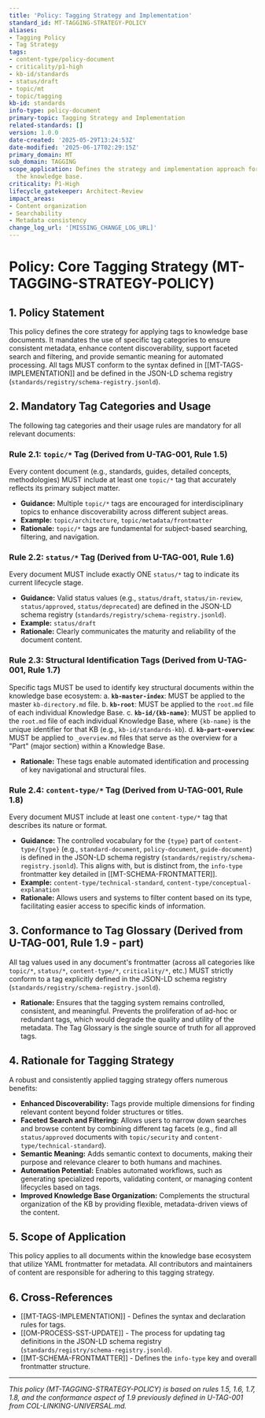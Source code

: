 ```yaml
---
title: 'Policy: Tagging Strategy and Implementation'
standard_id: MT-TAGGING-STRATEGY-POLICY
aliases:
- Tagging Policy
- Tag Strategy
tags:
- content-type/policy-document
- criticality/p1-high
- kb-id/standards
- status/draft
- topic/mt
- topic/tagging
kb-id: standards
info-type: policy-document
primary-topic: Tagging Strategy and Implementation
related-standards: []
version: 1.0.0
date-created: '2025-05-29T13:24:53Z'
date-modified: '2025-06-17T02:29:15Z'
primary_domain: MT
sub_domain: TAGGING
scope_application: Defines the strategy and implementation approach for tagging across
  the knowledge base.
criticality: P1-High
lifecycle_gatekeeper: Architect-Review
impact_areas:
- Content organization
- Searchability
- Metadata consistency
change_log_url: '[MISSING_CHANGE_LOG_URL]'
---
```

# Policy: Core Tagging Strategy (MT-TAGGING-STRATEGY-POLICY)

## 1. Policy Statement

This policy defines the core strategy for applying tags to knowledge base documents. It mandates the use of specific tag categories to ensure consistent metadata, enhance content discoverability, support faceted search and filtering, and provide semantic meaning for automated processing. All tags MUST conform to the syntax defined in [[MT-TAGS-IMPLEMENTATION]] and be defined in the JSON-LD schema registry (`standards/registry/schema-registry.jsonld`).

## 2. Mandatory Tag Categories and Usage

The following tag categories and their usage rules are mandatory for all relevant documents:

### Rule 2.1: `topic/*` Tag (Derived from U-TAG-001, Rule 1.5)
Every content document (e.g., standards, guides, detailed concepts, methodologies) MUST include at least one `topic/*` tag that accurately reflects its primary subject matter.
*   **Guidance:** Multiple `topic/*` tags are encouraged for interdisciplinary topics to enhance discoverability across different subject areas.
*   **Example:** `topic/architecture`, `topic/metadata/frontmatter`
*   **Rationale:** `topic/*` tags are fundamental for subject-based searching, filtering, and navigation.

### Rule 2.2: `status/*` Tag (Derived from U-TAG-001, Rule 1.6)
Every document MUST include exactly ONE `status/*` tag to indicate its current lifecycle stage.
*   **Guidance:** Valid status values (e.g., `status/draft`, `status/in-review`, `status/approved`, `status/deprecated`) are defined in the JSON-LD schema registry (`standards/registry/schema-registry.jsonld`).
*   **Example:** `status/draft`
*   **Rationale:** Clearly communicates the maturity and reliability of the document content.

### Rule 2.3: Structural Identification Tags (Derived from U-TAG-001, Rule 1.7)
Specific tags MUST be used to identify key structural documents within the knowledge base ecosystem:
    a.  **`kb-master-index`**: MUST be applied to the master `kb-directory.md` file.
    b.  **`kb-root`**: MUST be applied to the `root.md` file of each individual Knowledge Base.
    c.  **`kb-id/{kb-name}`**: MUST be applied to the `root.md` file of each individual Knowledge Base, where `{kb-name}` is the unique identifier for that KB (e.g., `kb-id/standards-kb`).
    d.  **`kb-part-overview`**: MUST be applied to `_overview.md` files that serve as the overview for a "Part" (major section) within a Knowledge Base.
*   **Rationale:** These tags enable automated identification and processing of key navigational and structural files.

### Rule 2.4: `content-type/*` Tag (Derived from U-TAG-001, Rule 1.8)
Every document MUST include at least one `content-type/*` tag that describes its nature or format.
*   **Guidance:** The controlled vocabulary for the `{type}` part of `content-type/{type}` (e.g., `standard-document`, `policy-document`, `guide-document`) is defined in the JSON-LD schema registry (`standards/registry/schema-registry.jsonld`). This aligns with, but is distinct from, the `info-type` frontmatter key detailed in [[MT-SCHEMA-FRONTMATTER]].
*   **Example:** `content-type/technical-standard`, `content-type/conceptual-explanation`
*   **Rationale:** Allows users and systems to filter content based on its type, facilitating easier access to specific kinds of information.

## 3. Conformance to Tag Glossary (Derived from U-TAG-001, Rule 1.9 - part)

All tag values used in any document's frontmatter (across all categories like `topic/*`, `status/*`, `content-type/*`, `criticality/*`, etc.) MUST strictly conform to a tag explicitly defined in the JSON-LD schema registry (`standards/registry/schema-registry.jsonld`).
*   **Rationale:** Ensures that the tagging system remains controlled, consistent, and meaningful. Prevents the proliferation of ad-hoc or redundant tags, which would degrade the quality and utility of the metadata. The Tag Glossary is the single source of truth for all approved tags.

## 4. Rationale for Tagging Strategy

A robust and consistently applied tagging strategy offers numerous benefits:

*   **Enhanced Discoverability:** Tags provide multiple dimensions for finding relevant content beyond folder structures or titles.
*   **Faceted Search and Filtering:** Allows users to narrow down searches and browse content by combining different tag facets (e.g., find all `status/approved` documents with `topic/security` and `content-type/technical-standard`).
*   **Semantic Meaning:** Adds semantic context to documents, making their purpose and relevance clearer to both humans and machines.
*   **Automation Potential:** Enables automated workflows, such as generating specialized reports, validating content, or managing content lifecycles based on tags.
*   **Improved Knowledge Base Organization:** Complements the structural organization of the KB by providing flexible, metadata-driven views of the content.

## 5. Scope of Application

This policy applies to all documents within the knowledge base ecosystem that utilize YAML frontmatter for metadata. All contributors and maintainers of content are responsible for adhering to this tagging strategy.

## 6. Cross-References
- [[MT-TAGS-IMPLEMENTATION]] - Defines the syntax and declaration rules for tags.
- [[OM-PROCESS-SST-UPDATE]] - The process for updating tag definitions in the JSON-LD schema registry (`standards/registry/schema-registry.jsonld`).
- [[MT-SCHEMA-FRONTMATTER]] - Defines the `info-type` key and overall frontmatter structure.

---
*This policy (MT-TAGGING-STRATEGY-POLICY) is based on rules 1.5, 1.6, 1.7, 1.8, and the conformance aspect of 1.9 previously defined in U-TAG-001 from COL-LINKING-UNIVERSAL.md.*
